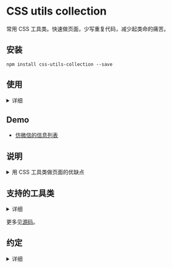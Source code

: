 # CSS utils collection
常用 CSS 工具类。快速做页面，少写重复代码，减少起类命的痛苦。

## 安装
```
npm install css-utils-collection --save
```

## 使用
<details>
  <summary>详细</summary>

普通项目
```
<link rel="stylesheet" href="path-to/node_modules/css-utils-collection/dist/index.css" />
```

webpack 项目
```
<style src="css-utils-collection"></style>
```

注意，需要安装了 style-loader。
</details>


## Demo
* [仿微信的信息列表](https://iamjoel.github.io/css-utils-collection/example/list)

## 说明
<details>
  <summary>用 CSS 工具类做页面的优缺点</summary>
在做页面的过程中，给元素添加样式，常规做法是给元素加个类名。起个合适的类名，还满难的。如果我们把常用的样式定义成一个个工具类名，那么很多情况，我们只需要在元素上加工具类名，而不需要专门取名字。例如，做一个图文的列表，我们以前可能会这么写：

```
<div class="list">
  <div class="media">
      <img src="http://via.placeholder.com/50x50" class="media__img" />
      <div class="media__body">
        <div class="media__line">
          <div class="media__title">标题</div>
          <div class="media__time">2017/12/10</div>
        </div>
        <div class="media__summary">摘要</div>
      </div>
    </div>

    <div class="media">
      <img src="http://via.placeholder.com/50x50" class="media__img" />
      <div class="media__body">
        <div class="media__line">
          <div class="media__title">标题</div>
          <div class="media__time">2017/12/10</div>
        </div>
        <div class="media__summary">摘要很长很长摘要很长很长摘要很长很长摘要很长很长摘要很长很长摘要很长很长摘要很长很长摘要很长很长</div>
      </div>
    </div>
</div>
```

用工具类名的方式，这么写：
```
<div>
  <div class="ly bb p-10">
      <img src="http://via.placeholder.com/50x50" class="br-sm mr-10" />
      <div class="lyi-fill">
        <div class="mb-10 ly ly-justify">
          <div class="fz-lg">标题</div>
          <div class="fz-sm c-grey">2017/12/10</div>
        </div>
        <div class="t-ddd">摘要</div>
      </div>
    </div>

    <div class="ly bb p-10">
      <img src="http://via.placeholder.com/50x50" class="br-sm mr-10" />
      <div class="lyi-fill">
        <div class="mb-10 ly ly-justify">
          <div class="fz-lg">标题</div>
          <div class="fz-sm c-grey">2017/12/10</div>
        </div>
        <div class="t-ddd">摘要很长很长摘要很长很长摘要很长很长摘要很长很长摘要很长很长摘要很长很长摘要很长很长摘要很长很长</div>
      </div>
    </div>
</div>
```

这样写的优点：
* 减少起类名的次数。从而提高做页面的速度。
* 写好类名后，样式基本已满足要求了。减少总的 CSS 代码量。

缺点：
* 一个元素可能会用很多个类名,代码上有点丑。

注意：这种写法适用写不可复用的页面。写组件，还是用给元素加类名的方式比较好。
</details>

## 支持的工具类
<details>
  <summary>详细</summary>
从外而内，从垂直（上到下）到水平（左到右），从布局(大小)到细节（颜色，字的粗细）。包括：

* position,z-index,top,bottom,left,right。工具类:
  * `pos-r`
* margin。工具类:
  * `m[t|b|l|r]-<0|5|10|15|20>[rem]`
* 盒模型。工具类:
  * `border-box`, `content-box`
* border。工具类:
  * `b[t|b|l|r|v|h]`
* border-radius 圆角
  * `br-<lg|md|sm|round>`
* cursor 鼠标
  * `cursor-p` 手形
  * `cursor-na` 禁用
* padding。工具类:
  * `p[t|b|l|r]-<0|5|10|15|20>[rem]`
* background。工具类:
  * `bgc-grey`
  * `bgz-<cover|contain|100>`
* display。 flex,block...
  * `ly`
  * `d-<b|ib|n>`
  * `v-h`: `visibility: hidden`
* height。工具类:
  * `h-100per`: height: 100%
* flex-wrap
  * `ly-multi` 多行
* align-items, align-self 垂直对齐
  * `ly-<t|m|b>`
* line-height
  * `lh-<lg|md|sm>`
* width
  * `w-50,w-100` : 对应 `width: 50%,width: 100%`
* flex-grow
  * `lyi-fill`
* justify-content 水平对齐
  * `ly-<j|c|a|r>`
* text-align 文本水平对齐
  * `ta-<c|r>`
* text
  * `t-ddd` :单行文本超出加省略号。
  * `t-no-select`：禁止选择文本。
  * `tt-u`：字母大写。
* font
  * `fz-<xg|lg|md|sm|xs>`
  * `fw-<b|l>`
  * `ff-<yahei|hei|song>`
  * `c-<i|grey|light-grey|primary>` 。`c-i` -> `color: inherit`
* 复合规则
  * `placeholder` 来做组件占位。
  * `img-rwd` 响应式图片
</details>

更多见[源码](./src/index.scss)。

## 约定
<details>
  <summary>详细</summary>

* 类名规则是`样式单词的首字母缩写-值`。如
  * `mb-10` -> `margin-bottom: 10px`
  * `ta-c` -> `text-align: center`
  * 特例
    * `ly` 布局相关相关的。
    * `pos` -> `position`， border-box, content-box。 
* 尺寸用 xl, lg, md, sm, xm 分别代表 特大，大，中等，小，特小。
* 默认数值的单位是px，如 `mb-10` -> `margin-bottom: 10px`。 百分比的单位是 `per`: 如，`w-100per` -> `width: 100%;`。rem 的单位是rem：如 `pr-10rem`。
* 颜色深浅，分别用 dark，light。如
  * `c-light-grey`
* 类名的值采用 [BNF](https://en.wikipedia.org/wiki/Backus%E2%80%93Naur_form)(巴科斯范式)。常见符号的意义，如下
  * `<>`: 必选项。
  * `[]` : 可选项。
  * `{}`: 内包含的为可重复0至无数次的项。
  * `|`: 分隔不同选项。
* 要增加优先级，可以在类名后面加`-i`。该样式会加被加上 `!important`。 如 `ta-c-i`。
</details>
